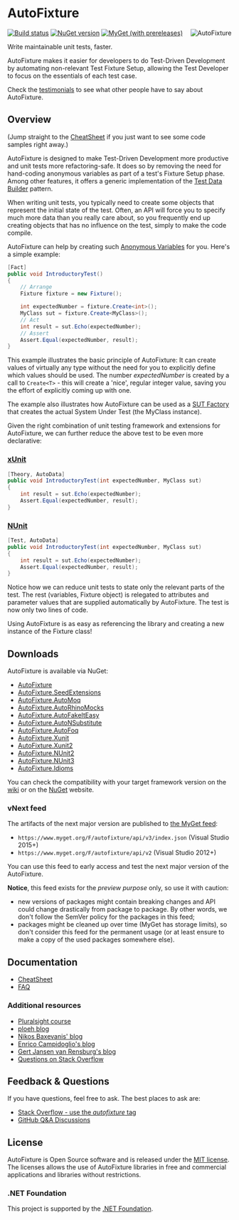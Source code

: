 # AutoFixture

[![Build status](https://ci.appveyor.com/api/projects/status/qlmobf6rt05pmt7e/branch/master?svg=true)](https://ci.appveyor.com/project/AutoFixture/autofixture/branch/master)
[![NuGet version](https://img.shields.io/nuget/vpre/AutoFixture.svg)](https://www.nuget.org/packages/AutoFixture)
[![MyGet (with prereleases)](https://img.shields.io/myget/autofixture/vpre/autofixture?color=blue&label=myget)](https://www.myget.org/gallery/autofixture)
<a href="https://twitter.com/AutoFixture">
    <img src="https://img.shields.io/twitter/follow/AutoFixture?label=%40AutoFixture" alt="AutoFixture" align="right" />
</a>

Write maintainable unit tests, faster.

AutoFixture makes it easier for developers to do Test-Driven Development by automating non-relevant Test Fixture Setup, allowing the Test Developer to focus on the essentials of each test case.

Check the [testimonials](https://github.com/AutoFixture/AutoFixture/wiki/Who-uses-AutoFixture) to see what other people have to say about AutoFixture.

## Overview

(Jump straight to the [CheatSheet](https://github.com/AutoFixture/AutoFixture/wiki/Cheat-Sheet) if you just want to see some code samples right away.)

AutoFixture is designed to make Test-Driven Development more productive and unit tests more refactoring-safe. It does so by removing the need for hand-coding anonymous variables as part of a test's Fixture Setup phase. Among other features, it offers a generic implementation of the [Test Data Builder](http://www.natpryce.com/articles/000714.html) pattern.

When writing unit tests, you typically need to create some objects that represent the initial state of the test. Often, an API will force you to specify much more data than you really care about, so you frequently end up creating objects that has no influence on the test, simply to make the code compile.

AutoFixture can help by creating such [Anonymous Variables](https://docs.microsoft.com/en-us/archive/blogs/ploeh/anonymous-variables) for you. Here's a simple example:

```c#
[Fact]
public void IntroductoryTest()
{
    // Arrange
    Fixture fixture = new Fixture();

    int expectedNumber = fixture.Create<int>();
    MyClass sut = fixture.Create<MyClass>();
    // Act
    int result = sut.Echo(expectedNumber);
    // Assert
    Assert.Equal(expectedNumber, result);
}
```

This example illustrates the basic principle of AutoFixture: It can create values of virtually any type without the need for you to explicitly define which values should be used. The number *expectedNumber* is created by a call to `Create<T>` - this will create a 'nice', regular integer value, saving you the effort of explicitly coming up with one.

The example also illustrates how AutoFixture can be used as a [SUT Factory](http://blog.ploeh.dk/2009/02/13/SUTFactory.aspx) that creates the actual System Under Test (the MyClass instance).

Given the right combination of unit testing framework and extensions for AutoFixture, we can further reduce the above test to be even more declarative:

### [xUnit](http://blog.ploeh.dk/2010/10/08/AutoDataTheoriesWithAutoFixture.aspx)

```c#
[Theory, AutoData]
public void IntroductoryTest(int expectedNumber, MyClass sut)
{
    int result = sut.Echo(expectedNumber);
    Assert.Equal(expectedNumber, result);
}
```

### [NUnit](http://gertjvr.wordpress.com/2013/09/25/howto-autofixture-nunit2)

```c#
[Test, AutoData]
public void IntroductoryTest(int expectedNumber, MyClass sut)
{
    int result = sut.Echo(expectedNumber);
    Assert.Equal(expectedNumber, result);
}
```

Notice how we can reduce unit tests to state only the relevant parts of the test. The rest (variables, Fixture object) is relegated to attributes and parameter values that are supplied automatically by AutoFixture. The test is now only two lines of code.

Using AutoFixture is as easy as referencing the library and creating a new instance of the Fixture class!

## Downloads

AutoFixture is available via NuGet:

* [AutoFixture](http://nuget.org/packages/AutoFixture)
* [AutoFixture.SeedExtensions](http://nuget.org/packages/AutoFixture.SeedExtensions)
* [AutoFixture.AutoMoq](http://nuget.org/packages/AutoFixture.AutoMoq)
* [AutoFixture.AutoRhinoMocks](http://nuget.org/packages/AutoFixture.AutoRhinoMocks)
* [AutoFixture.AutoFakeItEasy](http://nuget.org/packages/AutoFixture.AutoFakeItEasy)
* [AutoFixture.AutoNSubstitute](http://nuget.org/packages/AutoFixture.AutoNSubstitute)
* [AutoFixture.AutoFoq](http://www.nuget.org/packages/AutoFixture.AutoFoq)
* [AutoFixture.Xunit](http://nuget.org/packages/AutoFixture.Xunit)
* [AutoFixture.Xunit2](http://nuget.org/packages/AutoFixture.Xunit2)
* [AutoFixture.NUnit2](http://nuget.org/packages/AutoFixture.NUnit2)
* [AutoFixture.NUnit3](http://nuget.org/packages/AutoFixture.NUnit3)
* [AutoFixture.Idioms](http://nuget.org/packages/AutoFixture.Idioms)

You can check the compatibility with your target framework version on the [wiki](https://github.com/AutoFixture/AutoFixture/wiki#net-platforms-compatibility-table) or on the [NuGet](https://www.nuget.org/profiles/AutoFixture) website.
### vNext feed

The artifacts of the next major version are published to [the MyGet feed](https://www.myget.org/gallery/autofixture):

* `https://www.myget.org/F/autofixture/api/v3/index.json` (Visual Studio 2015+)
* `https://www.myget.org/F/autofixture/api/v2` (Visual Studio 2012+)

You can use this feed to early access and test the next major version of the AutoFixture.

__Notice__, this feed exists for the _preview purpose_ only, so use it with caution:

* new versions of packages might contain breaking changes and API could change drastically from package to package. By other words, we don't follow the SemVer policy for the packages in this feed;
* packages might be cleaned up over time (MyGet has storage limits), so don't consider this feed for the permanent usage (or at least ensure to make a copy of the used packages somewhere else).

## Documentation

* [CheatSheet](https://github.com/AutoFixture/AutoFixture/wiki/Cheat-Sheet)
* [FAQ](https://github.com/AutoFixture/AutoFixture/wiki/FAQ)

### Additional resources

* [Pluralsight course](https://www.pluralsight.com/courses/unit-testing-autofixture-dot-net)
* [ploeh blog](http://blog.ploeh.dk/tags/#AutoFixture-ref)
* [Nikos Baxevanis' blog](http://blog.nikosbaxevanis.com)
* [Enrico Campidoglio's blog](http://megakemp.com/tag/autofixture)
* [Gert Jansen van Rensburg's blog](http://gertjvr.wordpress.com/category/autofixture)
* [Questions on Stack Overflow](http://stackoverflow.com/questions/tagged/autofixture)

## Feedback & Questions

If you have questions, feel free to ask. The best places to ask are:

* [Stack Overflow - use the *autofixture* tag](http://stackoverflow.com/questions/tagged/autofixture)
* [GitHub Q&A Discussions](https://github.com/AutoFixture/AutoFixture/discussions/categories/q-a)

## License

AutoFixture is Open Source software and is released under the [MIT license](https://raw.githubusercontent.com/AutoFixture/AutoFixture/master/LICENCE.txt).<br />
The licenses allows the use of AutoFixture libraries in free and commercial applications and libraries without restrictions.

### .NET Foundation

This project is supported by the [.NET Foundation](https://dotnetfoundation.org).
